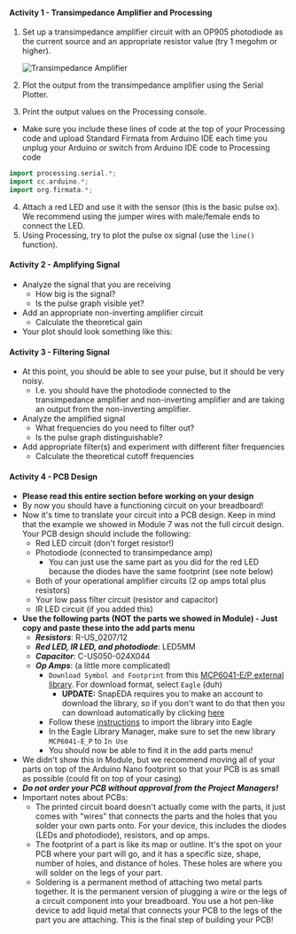 #### Activity 1 - Transimpedance Amplifier and Processing
1. Set up a transimpedance amplifier circuit with an OP905 photodiode as the current source and an appropriate resistor value (try 1 megohm or higher).

    ![Transimpedance Amplifier](https://bmesbuildteamucla.github.io/workshops/workshop-5--advanced-circuitry/transimpedance-amplifier-circuit-diagram.png)

2. Plot the output from the transimpedance amplifier using the Serial Plotter.
3. Print the output values on the Processing console.
  * Make sure you include these lines of code at the top of your Processing code and upload Standard Firmata from Arduino IDE each time you unplug your Arduino or switch from Arduino IDE code to Processing code
  ```c++
  import processing.serial.*;
  import cc.arduino.*;
  import org.firmata.*;
  ```
4. Attach a red LED and use it with the sensor (this is the basic pulse ox). We recommend using the jumper wires with male/female ends to connect the LED.
5. Using Processing, try to plot the pulse ox signal (use the `line()` function).

#### Activity 2 - Amplifying Signal
* Analyze the signal that you are receiving
  - How big is the signal?
  - Is the pulse graph visible yet?
* Add an appropriate non-inverting amplifier circuit
  - Calculate the theoretical gain
* Your plot should look something like this:

#### Activity 3 - Filtering Signal
* At this point, you should be able to see your pulse, but it should be very noisy.
  - I.e. you should have the photodiode connected to the transimpedance amplifier and non-inverting amplifier and are taking an output from the non-inverting amplifier.
* Analyze the amplified signal
  - What frequencies do you need to filter out?
  - Is the pulse graph distinguishable?
* Add appropriate filter(s) and experiment with different filter frequencies
  - Calculate the theoretical cutoff frequencies
    
#### Activity 4 - PCB Design
* **Please read this entire section before working on your design**
* By now you should have a functioning circuit on your breadboard! 
* Now it's time to translate your circuit into a PCB design. Keep in mind that the example we showed in Module 7 was not the full circuit design. Your PCB design should include the following:
  - Red LED circuit (don't forget resistor!)
  - Photodiode (connected to transimpedance amp)
    - You can just use the same part as you did for the red LED because the diodes have the same footprint (see note below)
  - Both of your operational amplifier circuits (2 op amps total plus resistors)
  - Your low pass filter circuit (resistor and capacitor)
  - IR LED circuit (if you added this)
* **Use the following parts (NOT the parts we showed in Module) - Just copy and paste these into the add parts menu**
  - ***Resistors***: R-US_0207/12
  - ***Red LED, IR LED, and photodiode***: LED5MM
  - ***Capacitor***: C-US050-024X044
  - ***Op Amps***: (a little more complicated)
    - ```Download Symbol and Footprint``` from this [MCP6041-E/P external library](https://www.snapeda.com/parts/MCP6041-E/P/Microchip/view-part/?welcome=home#). For download format, select ```Eagle``` (duh)
      - **UPDATE:** SnapEDA requires you to make an account to download the library, so if you don't want to do that then you can download automatically by clicking [here](https://cdn.fbsbx.com/v/t59.2708-21/343972491_3083552168615606_1899038430726743336_n.lbr/MCP6041-E_P.lbr?_nc_cat=100&ccb=1-7&_nc_sid=0cab14&_nc_ohc=yU0HalLMh7kAX8sj9Ob&_nc_ht=cdn.fbsbx.com&oh=03_AdTKb4DhY2u6skENQMaJYRrOONMmMQmmH1EcJRgskp0vYg&oe=6451EF25&dl=1)
    - Follow these [instructions](https://www.snapeda.com/about/import/?plugin=&prev_ref=#Eagle) to import the library into Eagle
    - In the Eagle Library Manager, make sure to set the new library ```MCP6041-E_P``` to ```In Use```
    - You should now be able to find it in the add parts menu!
* We didn't show this in Module, but we recommend moving all of your parts on top of the Arduino Nano footprint so that your PCB is as small as possible (could fit on top of your casing)
* ***Do not order your PCB without approval from the Project Managers!***
* Important notes about PCBs:
  - The printed circuit board doesn't actually come with the parts, it just comes with "wires" that connects the parts and the holes that you solder your own parts onto. For your device, this includes the diodes (LEDs and photodiode), resistors, and op amps.
  - The footprint of a part is like its map or outline. It's the spot on your PCB where your part will go, and it has a specific size, shape, number of holes, and distance of holes. These holes are where you will solder on the legs of your part.
  - Soldering is a permanent method of attaching two metal parts together. It is the permanent version of plugging a wire or the legs of a circuit component into your breadboard. You use a hot pen-like device to add liquid metal that connects your PCB to the legs of the part you are attaching. This is the final step of building your PCB!
